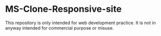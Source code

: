 # MS-Clone-Responsive-site
This repository is only intended for web development practice. It is not in anyway intended for commercial purpose or misuse.
